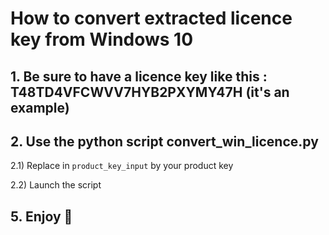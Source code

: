 # How to convert extracted licence key from Windows 10

## 1. Be sure to have a licence key like this : T48TD4VFCWVV7HYB2PXYMY47H (it's an example)

## 2. Use the python script convert_win_licence.py

2.1) Replace in `product_key_input` by your product key

2.2) Launch the script

## 5. Enjoy 🎉

